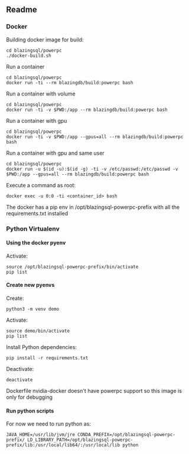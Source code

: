 ## Readme

### Docker
Building docker image for build:
```
cd blazingsql/powerpc
./docker-build.sh
```

Run a container
```
cd blazingsql/powerpc
docker run -ti --rm blazingdb/build:powerpc bash
```

Run a container with volume
```
cd blazingsql/powerpc
docker run -ti -v $PWD:/app --rm blazingdb/build:powerpc bash
```

Run a container with gpu
```
cd blazingsql/powerpc
docker run -ti -v $PWD:/app --gpus=all --rm blazingdb/build:powerpc bash
```

Run a container with gpu and same user
```
cd blazingsql/powerpc
docker run -u $(id -u):$(id -g) -ti -v /etc/passwd:/etc/passwd -v $PWD:/app --gpus=all --rm blazingdb/build:powerpc bash
```

Execute a command as root:
```
docker exec -u 0:0 -ti <container_id> bash
```

The docker has a pip env in /opt/blazingsql-powerpc-prefix with all the requirements.txt installed

### Python Virtualenv

#### Using the docker pyenv

Activate:
```
source /opt/blazingsql-powerpc-prefix/bin/activate
pip list
```

#### Create new pyenvs

Create:
```
python3 -m venv demo
```

Activate:
```
source demo/bin/activate
pip list
```

Install Python dependencies:
```
pip install -r requirements.txt
```

Deactivate:
```
deactivate
```

Dockerfile
nvidia-docker doesn't have powerpc support so this image is only for debugging

#### Run python scripts
For now we need to run python as:
```shell
JAVA_HOME=/usr/lib/jvm/jre CONDA_PREFIX=/opt/blazingsql-powerpc-prefix/ LD_LIBRARY_PATH=/opt/blazingsql-powerpc-prefix/lib:/usr/local/lib64/:/usr/local/lib python
```
